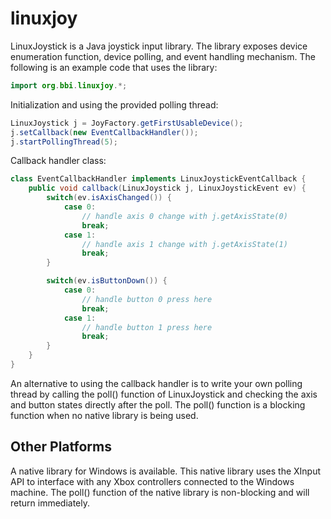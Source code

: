 # linuxjoy
LinuxJoystick is a Java joystick input library. The library exposes device enumeration function, device polling, and event handling mechanism. The following is an example code that uses the library:

```java
import org.bbi.linuxjoy.*;
```

Initialization and using the provided polling thread:
```java
LinuxJoystick j = JoyFactory.getFirstUsableDevice();
j.setCallback(new EventCallbackHandler());
j.startPollingThread(5);
```

Callback handler class:
```java
class EventCallbackHandler implements LinuxJoystickEventCallback {
	public void callback(LinuxJoystick j, LinuxJoystickEvent ev) {
		switch(ev.isAxisChanged()) {
			case 0:
				// handle axis 0 change with j.getAxisState(0)
				break;
			case 1:
				// handle axis 1 change with j.getAxisState(1)
				break;
		}

		switch(ev.isButtonDown()) {
			case 0:
				// handle button 0 press here
				break;
			case 1:
				// handle button 1 press here
				break;
		}
	}
}
```

An alternative to using the callback handler is to write your own polling thread by calling the poll() function of LinuxJoystick and checking the axis and button states directly after the poll. The poll() function is a blocking function when no native library is being used.

## Other Platforms

A native library for Windows is available. This native library uses the XInput API to interface with any Xbox controllers connected to the Windows machine. The poll() function of the native library is non-blocking and will return immediately.
